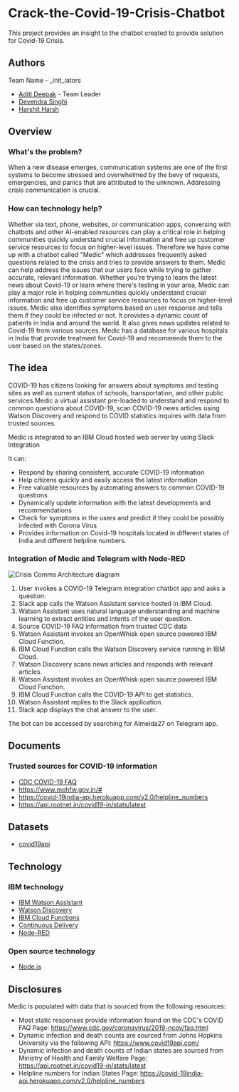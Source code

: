 # Crack-the-Covid-19-Crisis-Chatbot
This project provides an insight to the chatbot created to provide solution for Covid-19 Crisis.

## Authors
Team Name - _init_iators
- [Aditi Deepak](aditi.dpk17@gmail.com) - Team Leader
- [Devendra Singhi](singhidevendra0298@gmail.com)
- [Harshit Harsh](hharshit27@gmail.com)

## Overview

### What's the problem?
When a new disease emerges, communication systems are one of the first systems to become stressed and overwhelmed by the bevy of requests, emergencies, and panics that are attributed to the unknown. Addressing crisis communication is crucial.

### How can technology help?
Whether via text, phone, websites, or communication apps, conversing with chatbots and other AI-enabled resources can play a critical role in helping communities quickly understand crucial information and free up customer service resources to focus on higher-level issues.
Therefore we have come up with a chatbot called "Medic" which addresses frequently asked questions related to the crisis and tries to provide answers to them.
Medic can help address the issues that our users face while trying to gather accurate, relevant information. Whether you're trying to learn the latest news about Covid-19 or learn where there's testing in your area, Medic can play a major role in helping communities quickly understand crucial information and free up customer service resources to focus on higher-level issues.
Medic also identifies symptoms based on user response and tells them if they could be infected or not. It provides a dynamic count of patients in India and around the world. It also gives news updates related to Covid-19 from various sources. 
Medic has a database for various hospitals in India that provide treatment for Covid-19 and recommends them to the user based on the states/zones.

## The idea
COVID-19 has citizens looking for answers about symptoms and testing sites as well as current status of schools, transportation, and other public services.Medic a virtual assistant pre-loaded to understand and respond to common questions about COVID-19, scan COVID-19 news articles using Watson Discovery and respond to COVID statistics inquires with data from trusted sources.

Medic is integrated to an IBM Cloud hosted web server by using Slack Integration

It can:
- Respond by sharing consistent, accurate COVID-19 information
- Help citizens quickly and easily access the latest information
- Free valuable resources by automating answers to common COVID-19 questions
- Dynamically update information with the latest developments and recommendations
- Check for symptoms in the users and predict if they could be possibly infected with Corona Virus
- Provides information on Covid-19 hospitals located in different states of India and different helpline numbers.

### Integration of Medic and Telegram with Node-RED

![Crisis Comms Architecture diagram](https://raw.githubusercontent.com/Call-for-Code/Solution-Starter-Kit-Communication-2020/master/images/Crisis-Comms-Architecture-Nodejs-WebServer.png)

1. User invokes a COVID-19 Telegram integration chatbot app and asks a question.
2. Slack app calls the Watson Assistant service hosted in IBM Cloud.
3. Watson Assistant uses natural language understanding and machine learning to extract entities and intents of the user question.
4. Source COVID-19 FAQ information from trusted CDC data
5. Watson Assistant invokes an OpenWhisk open source powered IBM Cloud Function.
6. IBM Cloud Function calls the Watson Discovery service running in IBM Cloud.
7. Watson Discovery scans news articles and responds with relevant articles.
8. Watson Assistant invokes an OpenWhisk open source powered IBM Cloud Function.
9. IBM Cloud Function calls the COVID-19 API to get statistics.
10. Watson Assistant replies to the Slack application.
11. Slack app displays the chat answer to the user.

The bot can be accessed by searching for Almeida27 on Telegram app.

## Documents

### Trusted sources for COVID-19 information
- [CDC COVID-19 FAQ](https://www.cdc.gov/coronavirus/2019-ncov/faq.html)
- https://www.mohfw.gov.in/#
- https://covid-19india-api.herokuapp.com/v2.0/helpline_numbers
- https://api.rootnet.in/covid19-in/stats/latest

## Datasets
- [covid19api](https://covid19api.com/)

## Technology

### IBM technology

- [IBM Watson Assistant](https://www.ibm.com/cloud/watson-assistant/)
- [Watson Discovery](https://www.ibm.com/cloud/watson-discovery)
- [IBM Cloud Functions](https://cloud.ibm.com/functions/)
- [Continuous Delivery](https://cloud.ibm.com/services/continuous-delivery/)
- [Node-RED](https://cloud.ibm.com/developer/appservice/apps)

### Open source technology
- [Node.js](https://nodejs.org/en/)

## Disclosures
Medic is populated with data that is sourced from the following resources:

- Most static responses provide information found on the CDC's COVID FAQ Page: https://www.cdc.gov/coronavirus/2019-ncov/faq.html
- Dynamic infection and death counts are sourced from Johns Hopkins University via the following API: https://www.covid19api.com/
- Dynamic infection and death counts of Indian states are sourced from Ministry of Health and Family Welfare Page: https://api.rootnet.in/covid19-in/stats/latest
- Helpline numbers for Indian States Page: https://covid-19india-api.herokuapp.com/v2.0/helpline_numbers


